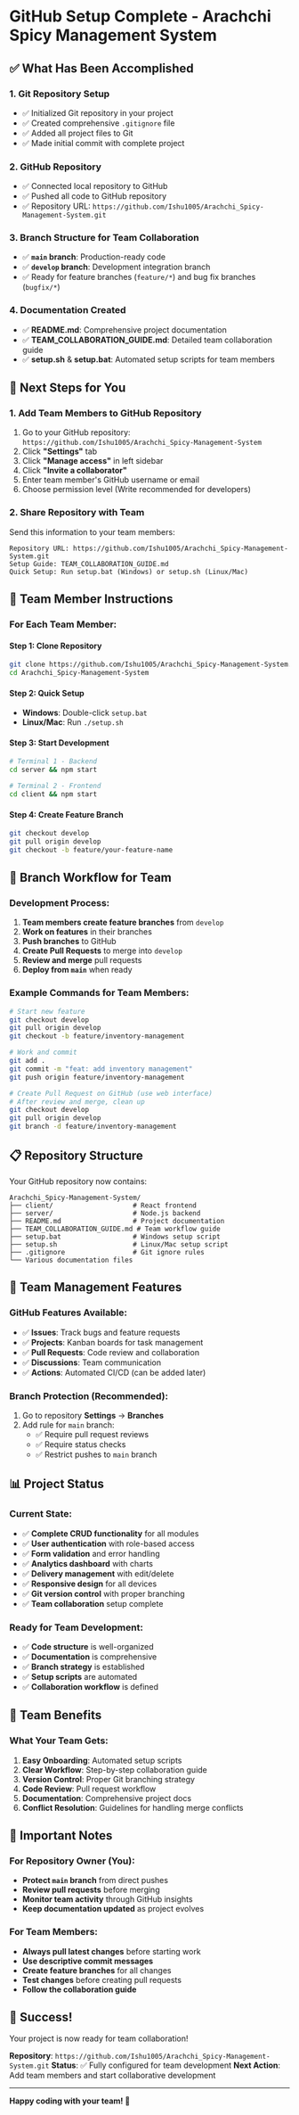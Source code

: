 # GitHub Setup Complete - Arachchi Spicy Management System

## ✅ **What Has Been Accomplished**

### 1. **Git Repository Setup**
- ✅ Initialized Git repository in your project
- ✅ Created comprehensive `.gitignore` file
- ✅ Added all project files to Git
- ✅ Made initial commit with complete project

### 2. **GitHub Repository**
- ✅ Connected local repository to GitHub
- ✅ Pushed all code to GitHub repository
- ✅ Repository URL: `https://github.com/Ishu1005/Arachchi_Spicy-Management-System.git`

### 3. **Branch Structure for Team Collaboration**
- ✅ **`main` branch**: Production-ready code
- ✅ **`develop` branch**: Development integration branch
- ✅ Ready for feature branches (`feature/*`) and bug fix branches (`bugfix/*`)

### 4. **Documentation Created**
- ✅ **README.md**: Comprehensive project documentation
- ✅ **TEAM_COLLABORATION_GUIDE.md**: Detailed team collaboration guide
- ✅ **setup.sh** & **setup.bat**: Automated setup scripts for team members

## 🚀 **Next Steps for You**

### 1. **Add Team Members to GitHub Repository**
1. Go to your GitHub repository: `https://github.com/Ishu1005/Arachchi_Spicy-Management-System`
2. Click **"Settings"** tab
3. Click **"Manage access"** in left sidebar
4. Click **"Invite a collaborator"**
5. Enter team member's GitHub username or email
6. Choose permission level (Write recommended for developers)

### 2. **Share Repository with Team**
Send this information to your team members:
```
Repository URL: https://github.com/Ishu1005/Arachchi_Spicy-Management-System.git
Setup Guide: TEAM_COLLABORATION_GUIDE.md
Quick Setup: Run setup.bat (Windows) or setup.sh (Linux/Mac)
```

## 👥 **Team Member Instructions**

### For Each Team Member:

#### **Step 1: Clone Repository**
```bash
git clone https://github.com/Ishu1005/Arachchi_Spicy-Management-System.git
cd Arachchi_Spicy-Management-System
```

#### **Step 2: Quick Setup**
- **Windows**: Double-click `setup.bat`
- **Linux/Mac**: Run `./setup.sh`

#### **Step 3: Start Development**
```bash
# Terminal 1 - Backend
cd server && npm start

# Terminal 2 - Frontend  
cd client && npm start
```

#### **Step 4: Create Feature Branch**
```bash
git checkout develop
git pull origin develop
git checkout -b feature/your-feature-name
```

## 🌿 **Branch Workflow for Team**

### **Development Process:**
1. **Team members create feature branches** from `develop`
2. **Work on features** in their branches
3. **Push branches** to GitHub
4. **Create Pull Requests** to merge into `develop`
5. **Review and merge** pull requests
6. **Deploy from `main`** when ready

### **Example Commands for Team Members:**
```bash
# Start new feature
git checkout develop
git pull origin develop
git checkout -b feature/inventory-management

# Work and commit
git add .
git commit -m "feat: add inventory management"
git push origin feature/inventory-management

# Create Pull Request on GitHub (use web interface)
# After review and merge, clean up
git checkout develop
git pull origin develop
git branch -d feature/inventory-management
```

## 📋 **Repository Structure**

Your GitHub repository now contains:
```
Arachchi_Spicy-Management-System/
├── client/                    # React frontend
├── server/                    # Node.js backend
├── README.md                  # Project documentation
├── TEAM_COLLABORATION_GUIDE.md # Team workflow guide
├── setup.bat                  # Windows setup script
├── setup.sh                   # Linux/Mac setup script
├── .gitignore                 # Git ignore rules
└── Various documentation files
```

## 🔧 **Team Management Features**

### **GitHub Features Available:**
- ✅ **Issues**: Track bugs and feature requests
- ✅ **Projects**: Kanban boards for task management
- ✅ **Pull Requests**: Code review and collaboration
- ✅ **Discussions**: Team communication
- ✅ **Actions**: Automated CI/CD (can be added later)

### **Branch Protection (Recommended):**
1. Go to repository **Settings** → **Branches**
2. Add rule for `main` branch:
   - ✅ Require pull request reviews
   - ✅ Require status checks
   - ✅ Restrict pushes to `main` branch

## 📊 **Project Status**

### **Current State:**
- ✅ **Complete CRUD functionality** for all modules
- ✅ **User authentication** with role-based access
- ✅ **Form validation** and error handling
- ✅ **Analytics dashboard** with charts
- ✅ **Delivery management** with edit/delete
- ✅ **Responsive design** for all devices
- ✅ **Git version control** with proper branching
- ✅ **Team collaboration** setup complete

### **Ready for Team Development:**
- ✅ **Code structure** is well-organized
- ✅ **Documentation** is comprehensive
- ✅ **Branch strategy** is established
- ✅ **Setup scripts** are automated
- ✅ **Collaboration workflow** is defined

## 🎯 **Team Benefits**

### **What Your Team Gets:**
1. **Easy Onboarding**: Automated setup scripts
2. **Clear Workflow**: Step-by-step collaboration guide
3. **Version Control**: Proper Git branching strategy
4. **Code Review**: Pull request workflow
5. **Documentation**: Comprehensive project docs
6. **Conflict Resolution**: Guidelines for handling merge conflicts

## 🚨 **Important Notes**

### **For Repository Owner (You):**
- **Protect `main` branch** from direct pushes
- **Review pull requests** before merging
- **Monitor team activity** through GitHub insights
- **Keep documentation updated** as project evolves

### **For Team Members:**
- **Always pull latest changes** before starting work
- **Use descriptive commit messages**
- **Create feature branches** for all changes
- **Test changes** before creating pull requests
- **Follow the collaboration guide**

## 🎉 **Success!**

Your project is now ready for team collaboration! 

**Repository**: `https://github.com/Ishu1005/Arachchi_Spicy-Management-System.git`
**Status**: ✅ Fully configured for team development
**Next Action**: Add team members and start collaborative development

---

**Happy coding with your team! 🚀**
